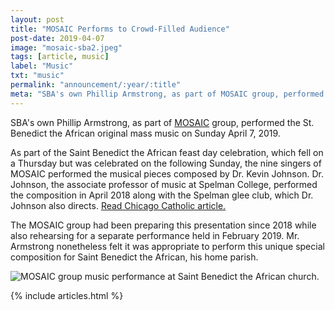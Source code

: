 ```yaml
---
layout: post
title: "MOSAIC Performs to Crowd-Filled Audience"
post-date: 2019-04-07
image: "mosaic-sba2.jpeg"
tags: [article, music]
label: "Music"
txt: "music"
permalink: "announcement/:year/:title"
meta: "SBA's own Phillip Armstrong, as part of MOSAIC group, performed the St. Benedict the African original mass music on Sunday April 7, 2019."
---
```

SBA's own Phillip Armstrong, as part of [MOSAIC](https://www.mosaic-soul.com/) group, performed the St. Benedict the African original mass music on Sunday April 7, 2019.
<!--more-->


As part of the Saint Benedict the African feast day celebration, which fell on a Thursday but was celebrated on the following Sunday, the nine singers of MOSAIC performed the musical pieces composed by Dr. Kevin Johnson.
Dr. Johnson, the associate professor of music at Spelman College, performed the composition in April 2018 along with the Spelman glee club, which Dr. Johnson also directs.
[Read Chicago Catholic article.](https://www.chicagocatholic.com/chicagoland/-/article/2018/04/16/spelman-college-glee-club-performs-new-work-at-local-pari-1)

The MOSAIC group had been preparing this presentation since 2018 while also rehearsing for a separate performance held in February 2019.
Mr. Armstrong nonetheless felt it was appropriate to perform this unique special composition for Saint Benedict the African, his home parish.

<img class="img-responsive" src="{{ site.baseurl }}/img/mosaic-sba1.jpeg" alt="MOSAIC group music performance at Saint Benedict the African church.">

{% include articles.html %}